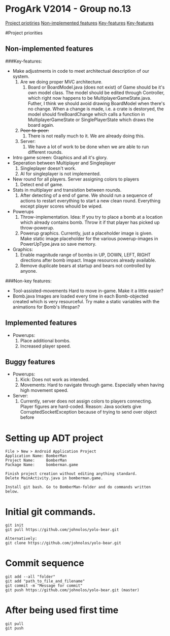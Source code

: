 ProgArk V2014 - Group no.13
=========
[Project priotiries](#project-priorities)
[Non-implemented features](#non-implemented-features)
[Key-features](#key-features)
[Key-features](#non-key-features)



#Project priorities
## Non-implemented features
###Key-features:
*	Make adjustments in code to meet architectual description of our system.
	1.	Are we doing proper MVC architecture.
		1.	Board or BoardModel.java (does not exist) of Game should be it's own model class.
			The model should be edited through Controller, which right now happens to be MultiplayerGameState.java.
			Futher, I think we should avoid drawing BoardModel when there's no change. When a change is made, i.e. a crate is destoryed, the model should fireBoardChange which calls a function in MultiplayerGameState or SinglePlayerState which draws the board again.
	2.	~~Peer-to-peer:~~
		1.	There is not really much to it. We are already doing this.
	3.	Server:
		1.	We have a lot of work to be done when we are able to run different rounds.
*	Intro game screen: Graphics and all it's glory.
*	Seperation between Multiplayer and Singleplayer
	1.	Singleplayer doesn't work.
	2.	AI for singleplayer is not implemented.
*	New round for all players. Server assigning colors to players
	1.	Detect end of game.
*	Stats in multiplayer and transistion between rounds.
	1. After detecting of a end of game. We should run a sequence of actions to restart everything to start a new clean round. Everything except player scores whould be wiped.
*	Powerups
	1.	Throw-implementation.
		Idea: If you try to place a bomb at a location which already contains bomb. Throw it if that player has picked up throw-powerup.
	2.	Powerup graphics.
		Currently, just a placeholder image is given. Make static image placeholder for the various powerup-images in PowerUpType.java so save memory.
*	Graphics:
	1.	Enable magnitude range of bombs in UP, DOWN, LEFT, RIGHT directions after bomb impact.
		Image resources already available.
	2. Remove duplicate bears at startup and bears not controlled by anyone.


###Non-key features:
*	Tool-assisted-movements
	Hard to move in-game. Make it a little easier?
*	Bomb.java
	Images are loaded every time in each Bomb-objected created which is very resourceful.
	Try make a static variables with the animations for Bomb's lifespan?


## Implemented features
*	Powerups:
	1.	Place additional bombs.
	2.	Increased player speed.


## Buggy features
*	Powerups:
	1.	Kick: Does not work as intended.
	2.	Movements: Hard to navigate through game. Especially when having high movement speed.
*	Server:
	1.	Currently, server does not assign colors to players connecting. Player figures are hard-coded.
		Reason: Java sockets give CorruptedSocketException because of trying to send over object before

# Setting up ADT project
```
File > New > Android Application Project
Application Name: BomberMan
Project Name:     BomberMan
Package Name:     bomberman.game

Finish project creation without editing anything standard.
Delete MainActivity.java in bomberman.game.

Install git bash. Go to BomberMan-folder and do commands written below.
```

# Initial git commands.
```
git init
git pull https://github.com/johnolos/yolo-bear.git

Alternatively:
git clone https://github.com/johnolos/yolo-bear.git

```

# Commit sequence
```
git add --all "folder"
git add "path_to_file_and_filename"
git commit -m "Message for commit"
git push https://github.com/johnolos/yolo-bear.git (master)
```
# After being used first time
```
git pull
git push
```

